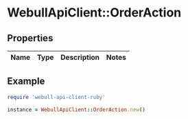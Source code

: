 # WebullApiClient::OrderAction

## Properties

| Name | Type | Description | Notes |
| ---- | ---- | ----------- | ----- |

## Example

```ruby
require 'webull-api-client-ruby'

instance = WebullApiClient::OrderAction.new()
```

